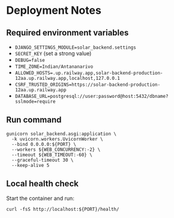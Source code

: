 # Deployment Notes

## Required environment variables
- `DJANGO_SETTINGS_MODULE=solar_backend.settings`
- `SECRET_KEY` (set a strong value)
- `DEBUG=false`
- `TIME_ZONE=Indian/Antananarivo`
- `ALLOWED_HOSTS=.up.railway.app,solar-backend-production-12aa.up.railway.app,localhost,127.0.0.1`
- `CSRF_TRUSTED_ORIGINS=https://solar-backend-production-12aa.up.railway.app`
- `DATABASE_URL=postgresql://user:password@host:5432/dbname?sslmode=require`

## Run command
```
gunicorn solar_backend.asgi:application \
  -k uvicorn.workers.UvicornWorker \
  --bind 0.0.0.0:${PORT} \
  --workers ${WEB_CONCURRENCY:-2} \
  --timeout ${WEB_TIMEOUT:-60} \
  --graceful-timeout 30 \
  --keep-alive 5
```

## Local health check
Start the container and run:
```
curl -fsS http://localhost:${PORT}/health/
```
